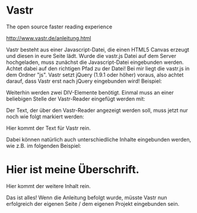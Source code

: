 Vastr
=====

The open source faster reading experience

http://www.vastr.de/anleitung.html

Vastr besteht aus einer Javascript-Datei, die einen HTML5 Canvas erzeugt und diesen in eure Seite lädt. Wurde die vastr.js Datei auf dem Server hochgeladen, muss zunächst die Javascript-Datei eingebunden werden. Achtet dabei auf den richtigen Pfad zu der Datei! Bei mir liegt die vastr.js in dem Ordner "js". Vastr setzt jQuery (1.9.1 oder höher) voraus, also achtet darauf, dass Vastr erst nach jQuery eingebunden wird! Beispiel:

<head>
<!-- jQuery einbinden -->
<script src="js/jquery.js"></script>
<!-- Vastr nach jQuery einbinden -->
<script src="js/vastr-0.4350.js"></script>
</head>

Weiterhin werden zwei DIV-Elemente benötigt. Einmal muss an einer beliebigen Stelle der Vastr-Reader eingefügt werden mit:

<div id="vastr"></div>

Der Text, der über den Vastr-Reader angezeigt werden soll, muss jetzt nur noch wie folgt markiert werden:

<div id="vastr-input">
Hier kommt der Text für Vastr rein. 
</div>

Dabei können natürlich auch unterschiedliche Inhalte eingebunden werden, wie z.B. im folgenden Beispiel:

<div id="vastr-input">
<h1>Hier ist meine Überschrift.</h1>
<p>Hier kommt der weitere Inhalt rein.</p>
</div>

Das ist alles! Wenn die Anleitung befolgt wurde, müsste Vastr nun erfolgreich der eigenen Seite / dem eigenen Projekt eingebunden sein.
